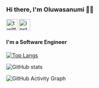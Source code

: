### Hi there, I'm Oluwasanumi 👋🏽

[<img src='https://cdn.jsdelivr.net/npm/simple-icons@3.0.1/icons/twitter.svg' alt='twitter' height='30'>](https://twitter.com/i_am_sanoxi)  [<img src='https://cdn.jsdelivr.net/npm/simple-icons@3.0.1/icons/instagram.svg' alt='instagram' height='30'>](https://www.instagram.com/i_am_sanoxi/)  
 
 #### **I'm a Software Engineer**
 
[![Top Langs](https://github-readme-stats.vercel.app/api/top-langs/?username=sanoxi)](https://github.com/anuraghazra/github-readme-stats)

![GitHub stats](https://github-readme-stats.vercel.app/api?username=sanoxi&show_icons=true)  

![GitHub Activity Graph](https://activity-graph.herokuapp.com/graph?username=sanoxi)  
